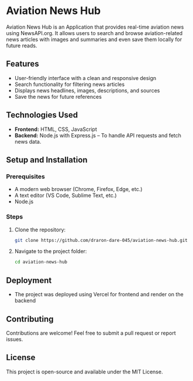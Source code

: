 # Aviation News Hub

Aviation News Hub is an Application that provides real-time aviation news using NewsAPI.org. It allows users to search and browse aviation-related news articles with images and summaries and even save them locally for future reads.

## Features

- User-friendly interface with a clean and responsive design
- Search functionality for filtering news articles
- Displays news headlines, images, descriptions, and sources
- Save the news for future references

## Technologies Used

- **Frontend:** HTML, CSS, JavaScript
- **Backend:** Node.js with Express.js – To handle API requests and fetch news data.


## Setup and Installation

### Prerequisites
- A modern web browser (Chrome, Firefox, Edge, etc.)
- A text editor (VS Code, Sublime Text, etc.)
- Node.js 

### Steps
1. Clone the repository:
   ```sh
   git clone https://github.com/draron-dare-045/aviation-news-hub.git
   ```
2. Navigate to the project folder:
   ```sh
   cd aviation-news-hub
   ```

## Deployment
- The project was deployed using Vercel for frontend and render on the backend

## Contributing
Contributions are welcome! Feel free to submit a pull request or report issues.

## License
This project is open-source and available under the MIT License.

